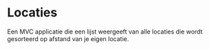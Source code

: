 # Locaties
Een MVC applicatie die een lijst weergeeft van alle locaties die wordt gesorteerd op afstand van je eigen locatie.
